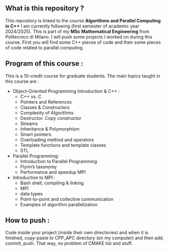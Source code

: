 ## What is this repository ?

This repository is linked to the course **Algorithms and Parallel Computing in C++** I am currently following (first semester of academic year 2024/2025). This is part of my **MSc Mathematical Engineering** from Politecnico di Milano. I will push some projects I worked on during this course. First you will find some C++ pieces of code and then some pieces of code related to parallel computing.

## Program of this course :

This is a 10-credit course for graduate students. The main topics taught in this course are :
- Object-Oriented Programming Introduction & C++ :
  - ⁠C++ vs. C
  - ⁠Pointers and References
  - ⁠Classes & Constructors
  - ⁠Complexity of Algorithms
  - ⁠Destructor. Copy constructor
  - ⁠Streams
  - ⁠Inheritance & Polymorphism
  - ⁠Smart pointers
  - ⁠Overloading method and operators
  - ⁠Template functions and template classes⁠
  - STL
- Parallel Programming:
  - ⁠Introduction to Parallel Programming
  - ⁠Flynn’s taxonomy
  - Performance and speedup MPI
- Introduction to MPI :
  - ⁠Bash shell, compiling & linking
  - ⁠MPI
  - data types
  - Point-to-point and collective communication
  - Examples of algorithm parallelization

## How to push :

Code inside your project (inside their own directories) and when it is finished, copy-paste to CPP_APC directory (on my computer) and then add, commit, push. That way, no problem of CMAKE list and stuff.
